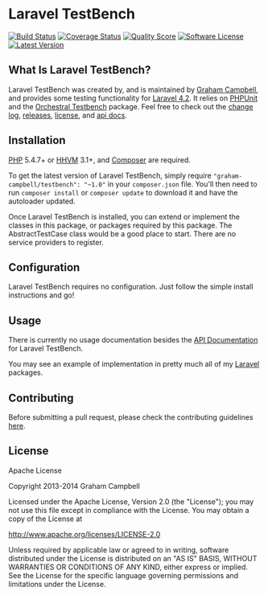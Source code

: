 Laravel TestBench
=================


[![Build Status](https://img.shields.io/travis/GrahamCampbell/Laravel-TestBench/master.svg?style=flat)](https://travis-ci.org/GrahamCampbell/Laravel-TestBench)
[![Coverage Status](https://img.shields.io/scrutinizer/coverage/g/GrahamCampbell/Laravel-TestBench.svg?style=flat)](https://scrutinizer-ci.com/g/GrahamCampbell/Laravel-TestBench)
[![Quality Score](https://img.shields.io/scrutinizer/g/GrahamCampbell/Laravel-TestBench.svg?style=flat)](https://scrutinizer-ci.com/g/GrahamCampbell/Laravel-TestBench)
[![Software License](https://img.shields.io/badge/license-Apache%202.0-brightgreen.svg?style=flat)](LICENSE.md)
[![Latest Version](https://img.shields.io/github/release/GrahamCampbell/Laravel-TestBench.svg?style=flat)](https://github.com/GrahamCampbell/Laravel-TestBench/releases)


## What Is Laravel TestBench?

Laravel TestBench was created by, and is maintained by [Graham Campbell](https://github.com/GrahamCampbell), and provides some testing functionality for [Laravel 4.2](http://laravel.com). It relies on [PHPUnit](https://github.com/sebastianbergmann/phpunit) and the [Orchestral Testbench](https://github.com/orchestral/testbench) package. Feel free to check out the [change log](CHANGELOG.md), [releases](https://github.com/GrahamCampbell/Laravel-TestBench/releases), [license](LICENSE.md), and [api docs](http://grahamcampbell.github.io/Laravel-TestBench).


## Installation

[PHP](https://php.net) 5.4.7+ or [HHVM](http://hhvm.com) 3.1+, and [Composer](https://getcomposer.org) are required.

To get the latest version of Laravel TestBench, simply require `"graham-campbell/testbench": "~1.0"` in your `composer.json` file. You'll then need to run `composer install` or `composer update` to download it and have the autoloader updated.

Once Laravel TestBench is installed, you can extend or implement the classes in this package, or packages required by this package. The AbstractTestCase class would be a good place to start. There are no service providers to register.


## Configuration

Laravel TestBench requires no configuration. Just follow the simple install instructions and go!


## Usage

There is currently no usage documentation besides the [API Documentation](http://grahamcampbell.github.io/Laravel-TestBench
) for Laravel TestBench.

You may see an example of implementation in pretty much all of my [Laravel](http://laravel.com) packages.


## Contributing

Before submitting a pull request, please check the contributing guidelines [here](CONTRIBUTING.md).


## License

Apache License

Copyright 2013-2014 Graham Campbell

Licensed under the Apache License, Version 2.0 (the "License");
you may not use this file except in compliance with the License.
You may obtain a copy of the License at

 http://www.apache.org/licenses/LICENSE-2.0

Unless required by applicable law or agreed to in writing, software
distributed under the License is distributed on an "AS IS" BASIS,
WITHOUT WARRANTIES OR CONDITIONS OF ANY KIND, either express or implied.
See the License for the specific language governing permissions and
limitations under the License.
